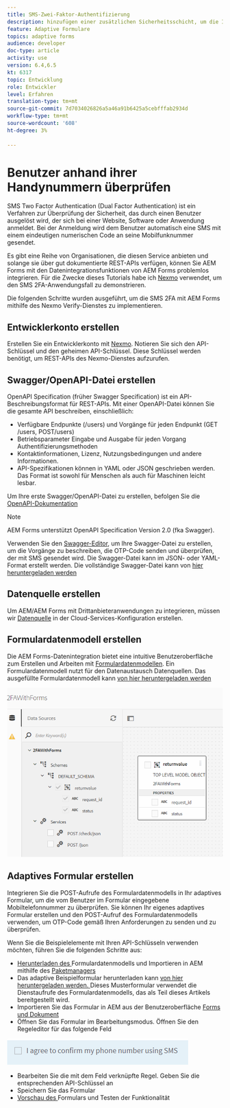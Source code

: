 ```yaml
---
title: SMS-Zwei-Faktor-Authentifizierung
description: hinzufügen einer zusätzlichen Sicherheitsschicht, um die Identität eines Benutzers zu bestätigen, wenn er bestimmte Aktivitäten durchführen möchte
feature: Adaptive Formulare
topics: adaptive forms
audience: developer
doc-type: article
activity: use
version: 6.4,6.5
kt: 6317
topic: Entwicklung
role: Entwickler
level: Erfahren
translation-type: tm+mt
source-git-commit: 7d7034026826a5a46a91b6425a5cebfffab2934d
workflow-type: tm+mt
source-wordcount: '608'
ht-degree: 3%

---
```




# Benutzer anhand ihrer Handynummern überprüfen

SMS Two Factor Authentication (Dual Factor Authentication) ist ein Verfahren zur Überprüfung der Sicherheit, das durch einen Benutzer ausgelöst wird, der sich bei einer Website, Software oder Anwendung anmeldet. Bei der Anmeldung wird dem Benutzer automatisch eine SMS mit einem eindeutigen numerischen Code an seine Mobilfunknummer gesendet.

Es gibt eine Reihe von Organisationen, die diesen Service anbieten und solange sie über gut dokumentierte REST-APIs verfügen, können Sie AEM Forms mit den Datenintegrationsfunktionen von AEM Forms problemlos integrieren. Für die Zwecke dieses Tutorials habe ich [Nexmo](https://developer.nexmo.com/verify/overview) verwendet, um den SMS 2FA-Anwendungsfall zu demonstrieren.

Die folgenden Schritte wurden ausgeführt, um die SMS 2FA mit AEM Forms mithilfe des Nexmo Verify-Dienstes zu implementieren.

## Entwicklerkonto erstellen

Erstellen Sie ein Entwicklerkonto mit [Nexmo](https://dashboard.nexmo.com/sign-in). Notieren Sie sich den API-Schlüssel und den geheimen API-Schlüssel. Diese Schlüssel werden benötigt, um REST-APIs des Nexmo-Dienstes aufzurufen.

## Swagger/OpenAPI-Datei erstellen

OpenAPI Specification (früher Swagger Specification) ist ein API-Beschreibungsformat für REST-APIs. Mit einer OpenAPI-Datei können Sie die gesamte API beschreiben, einschließlich:

* Verfügbare Endpunkte (/users) und Vorgänge für jeden Endpunkt (GET /users, POST/users)
* Betriebsparameter Eingabe und Ausgabe für jeden Vorgang
Authentifizierungsmethoden
* Kontaktinformationen, Lizenz, Nutzungsbedingungen und andere Informationen.
* API-Spezifikationen können in YAML oder JSON geschrieben werden. Das Format ist sowohl für Menschen als auch für Maschinen leicht lesbar.

Um Ihre erste Swagger/OpenAPI-Datei zu erstellen, befolgen Sie die [OpenAPI-Dokumentation](https://swagger.io/docs/specification/2-0/basic-structure/)

>[!NOTE]
> AEM Forms unterstützt OpenAPI Specification Version 2.0 (fka Swagger).

Verwenden Sie den [Swagger-Editor](https://editor.swagger.io/), um Ihre Swagger-Datei zu erstellen, um die Vorgänge zu beschreiben, die OTP-Code senden und überprüfen, der mit SMS gesendet wird. Die Swagger-Datei kann im JSON- oder YAML-Format erstellt werden. Die vollständige Swagger-Datei kann von [hier heruntergeladen werden](assets/two-factore-authentication-swagger.zip)

## Datenquelle erstellen

Um AEM/AEM Forms mit Drittanbieteranwendungen zu integrieren, müssen wir [Datenquelle](https://docs.adobe.com/content/help/en/experience-manager-learn/forms/ic-web-channel-tutorial/parttwo.html) in der Cloud-Services-Konfiguration erstellen.

## Formulardatenmodell erstellen

Die AEM Forms-Datenintegration bietet eine intuitive Benutzeroberfläche zum Erstellen und Arbeiten mit [Formulardatenmodellen](https://docs.adobe.com/content/help/en/experience-manager-65/forms/form-data-model/create-form-data-models.html). Ein Formulardatenmodell nutzt für den Datenaustausch Datenquellen.
Das ausgefüllte Formulardatenmodell kann [von hier heruntergeladen werden](assets/sms-2fa-fdm.zip)

![fdm](assets/2FA-fdm.PNG)

## Adaptives Formular erstellen

Integrieren Sie die POST-Aufrufe des Formulardatenmodells in Ihr adaptives Formular, um die vom Benutzer im Formular eingegebene Mobiltelefonnummer zu überprüfen. Sie können Ihr eigenes adaptives Formular erstellen und den POST-Aufruf des Formulardatenmodells verwenden, um OTP-Code gemäß Ihren Anforderungen zu senden und zu überprüfen.

Wenn Sie die Beispielelemente mit Ihren API-Schlüsseln verwenden möchten, führen Sie die folgenden Schritte aus:

* [Herunterladen des ](assets/sms-2fa-fdm.zip) Formulardatenmodells und Importieren in AEM mithilfe des  [Paketmanagers](http://localhost:4502/crx/packmgr/index.jsp)
* Das adaptive Beispielformular herunterladen kann [von hier heruntergeladen werden. ](assets/sms-2fa-verification-af.zip) Dieses Musterformular verwendet die Dienstaufrufe des Formulardatenmodells, das als Teil dieses Artikels bereitgestellt wird.
* Importieren Sie das Formular in AEM aus der Benutzeroberfläche [Forms und Dokument](http://localhost:4502/aem/forms.html/content/dam/formsanddocuments)
* Öffnen Sie das Formular im Bearbeitungsmodus. Öffnen Sie den Regeleditor für das folgende Feld

![sms-send](assets/check-sms.PNG)

* Bearbeiten Sie die mit dem Feld verknüpfte Regel. Geben Sie die entsprechenden API-Schlüssel an
* Speichern Sie das Formular
* [Vorschau des ](http://localhost:4502/content/dam/formsanddocuments/sms-2fa-verification/jcr:content?wcmmode=disabled) Formulars und Testen der Funktionalität


